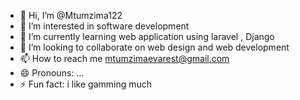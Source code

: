 - 👋 Hi, I’m @Mtumzima122
- 👀 I’m interested in software development 
- 🌱 I’m currently learning web application using laravel , Django
- 💞️ I’m looking to collaborate on web design and web development
- 📫 How to reach me mtumzimaevarest@gmail.com
- 😄 Pronouns: ...
- ⚡ Fun fact: i like gamming much

<!---
Mtumzima122/Mtumzima122 is a ✨ special ✨ repository because its `README.md` (this file) appears on your GitHub profile.
You can click the Preview link to take a look at your changes.
--->
